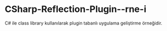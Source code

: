CSharp-Reflection-Plugin--rne-i
===============================

C# ile class library kullanılarak plugin tabanlı uygulama geliştirme örneğidir.
